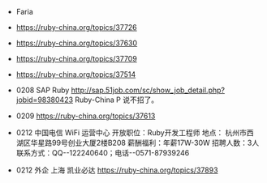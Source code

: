 * Faria
* https://ruby-china.org/topics/37726
* https://ruby-china.org/topics/37630
* https://ruby-china.org/topics/37709
* https://ruby-china.org/topics/37514


* 0208 SAP Ruby http://sap.51job.com/sc/show_job_detail.php?jobid=98380423 Ruby-China P 说不招了。
* 0209 https://ruby-china.org/topics/37613
* 0212 中国电信 WiFi 运营中心 开放职位：Ruby开发工程师 地点： 杭州市西湖区华星路99号创业大厦2楼B208 薪酬福利：年薪17W-30W 招聘人数：3人 联系方式：QQ--122240640；电话--0571-87939246
* 0212 外企 上海 凯业必达 https://ruby-china.org/topics/37893



